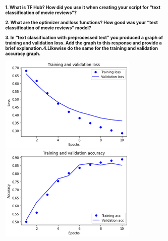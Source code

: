 **1. What is TF Hub?  How did you use it when creating your script for “text classification of movie reviews”?**

**2. What are the optimizer and loss functions?  How good was your “text classification of movie reviews” model?**

**3. In “text classification with preprocessed text” you produced a graph of training and validation loss.  Add the graph to this response and provide a brief explanation.4.Likewise do the same for the training and validation accuracy graph.**

![](loss.png) ![](accuracy.png)
